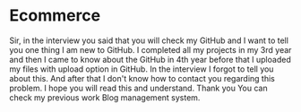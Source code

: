 # Ecommerce
Sir, in the interview you said that you will check my GitHub and I want to tell you one thing I am new to GitHub. I completed all my projects in my 3rd year and then I came to know about the GitHub in 4th year before that I uploaded my files with upload option in GitHub. 
In the interview I forgot to tell you about this. And after that I don't know how to contact you regarding this problem. I hope you will read this and understand.
Thank you You can check my previous work Blog management system.
